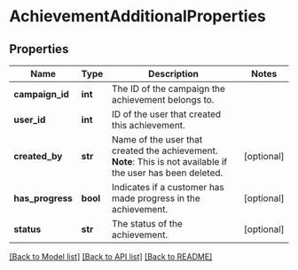 # AchievementAdditionalProperties

## Properties
Name | Type | Description | Notes
------------ | ------------- | ------------- | -------------
**campaign_id** | **int** | The ID of the campaign the achievement belongs to. | 
**user_id** | **int** | ID of the user that created this achievement. | 
**created_by** | **str** | Name of the user that created the achievement.  **Note**: This is not available if the user has been deleted.  | [optional] 
**has_progress** | **bool** | Indicates if a customer has made progress in the achievement. | [optional] 
**status** | **str** | The status of the achievement. | [optional] 

[[Back to Model list]](../README.md#documentation-for-models) [[Back to API list]](../README.md#documentation-for-api-endpoints) [[Back to README]](../README.md)



